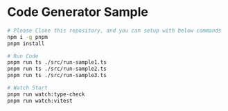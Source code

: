 # Code Generator Sample

```bash
# Please Clone this repository, and you can setup with below commands
npm i -g pnpm
pnpm install
```

```bash
# Run Code
pnpm run ts ./src/run-sample1.ts
pnpm run ts ./src/run-sample2.ts
pnpm run ts ./src/run-sample3.ts

# Watch Start
pnpm run watch:type-check
pnpm run watch:vitest
```

